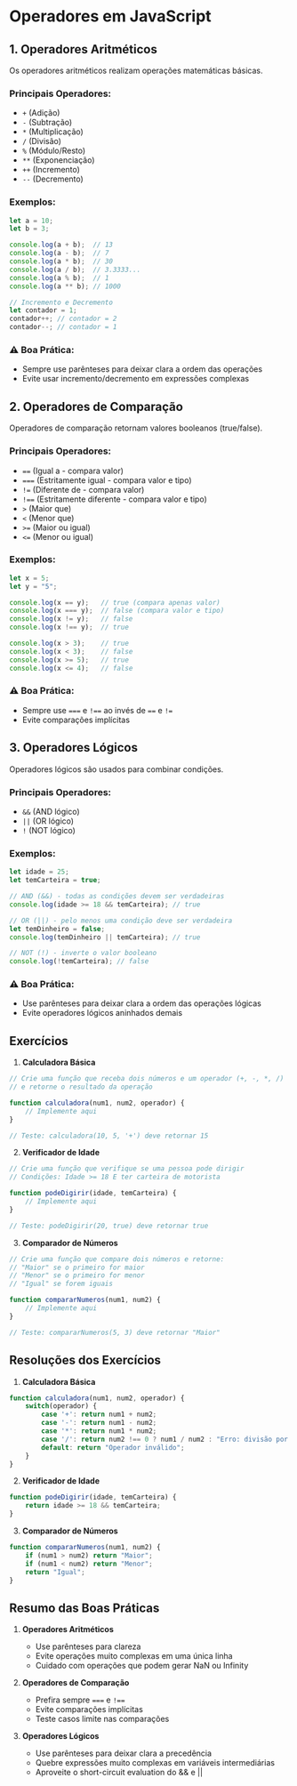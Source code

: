 # Operadores em JavaScript

## 1. Operadores Aritméticos

Os operadores aritméticos realizam operações matemáticas básicas.

### Principais Operadores:
* `+` (Adição)
* `-` (Subtração)
* `*` (Multiplicação)
* `/` (Divisão)
* `%` (Módulo/Resto)
* `**` (Exponenciação)
* `++` (Incremento)
* `--` (Decremento)

### Exemplos:
```javascript
let a = 10;
let b = 3;

console.log(a + b);  // 13
console.log(a - b);  // 7
console.log(a * b);  // 30
console.log(a / b);  // 3.3333...
console.log(a % b);  // 1
console.log(a ** b); // 1000

// Incremento e Decremento
let contador = 1;
contador++; // contador = 2
contador--; // contador = 1
```

### ⚠️ Boa Prática:
* Sempre use parênteses para deixar clara a ordem das operações
* Evite usar incremento/decremento em expressões complexas

## 2. Operadores de Comparação

Operadores de comparação retornam valores booleanos (true/false).

### Principais Operadores:
* `==` (Igual a - compara valor)
* `===` (Estritamente igual - compara valor e tipo)
* `!=` (Diferente de - compara valor)
* `!==` (Estritamente diferente - compara valor e tipo)
* `>` (Maior que)
* `<` (Menor que)
* `>=` (Maior ou igual)
* `<=` (Menor ou igual)

### Exemplos:
```javascript
let x = 5;
let y = "5";

console.log(x == y);   // true (compara apenas valor)
console.log(x === y);  // false (compara valor e tipo)
console.log(x != y);   // false
console.log(x !== y);  // true

console.log(x > 3);    // true
console.log(x < 3);    // false
console.log(x >= 5);   // true
console.log(x <= 4);   // false
```

### ⚠️ Boa Prática:
* Sempre use `===` e `!==` ao invés de `==` e `!=`
* Evite comparações implícitas

## 3. Operadores Lógicos

Operadores lógicos são usados para combinar condições.

### Principais Operadores:
* `&&` (AND lógico)
* `||` (OR lógico)
* `!` (NOT lógico)

### Exemplos:
```javascript
let idade = 25;
let temCarteira = true;

// AND (&&) - todas as condições devem ser verdadeiras
console.log(idade >= 18 && temCarteira); // true

// OR (||) - pelo menos uma condição deve ser verdadeira
let temDinheiro = false;
console.log(temDinheiro || temCarteira); // true

// NOT (!) - inverte o valor booleano
console.log(!temCarteira); // false
```

### ⚠️ Boa Prática:
* Use parênteses para deixar clara a ordem das operações lógicas
* Evite operadores lógicos aninhados demais

## Exercícios

1. **Calculadora Básica**
```javascript
// Crie uma função que receba dois números e um operador (+, -, *, /) 
// e retorne o resultado da operação

function calculadora(num1, num2, operador) {
    // Implemente aqui
}

// Teste: calculadora(10, 5, '+') deve retornar 15
```

2. **Verificador de Idade**
```javascript
// Crie uma função que verifique se uma pessoa pode dirigir
// Condições: Idade >= 18 E ter carteira de motorista

function podeDigirir(idade, temCarteira) {
    // Implemente aqui
}

// Teste: podeDigirir(20, true) deve retornar true
```

3. **Comparador de Números**
```javascript
// Crie uma função que compare dois números e retorne:
// "Maior" se o primeiro for maior
// "Menor" se o primeiro for menor
// "Igual" se forem iguais

function compararNumeros(num1, num2) {
    // Implemente aqui
}

// Teste: compararNumeros(5, 3) deve retornar "Maior"
```

## Resoluções dos Exercícios

1. **Calculadora Básica**
```javascript
function calculadora(num1, num2, operador) {
    switch(operador) {
        case '+': return num1 + num2;
        case '-': return num1 - num2;
        case '*': return num1 * num2;
        case '/': return num2 !== 0 ? num1 / num2 : "Erro: divisão por zero";
        default: return "Operador inválido";
    }
}
```

2. **Verificador de Idade**
```javascript
function podeDigirir(idade, temCarteira) {
    return idade >= 18 && temCarteira;
}
```

3. **Comparador de Números**
```javascript
function compararNumeros(num1, num2) {
    if (num1 > num2) return "Maior";
    if (num1 < num2) return "Menor";
    return "Igual";
}
```

## Resumo das Boas Práticas

1. **Operadores Aritméticos**
   * Use parênteses para clareza
   * Evite operações muito complexas em uma única linha
   * Cuidado com operações que podem gerar NaN ou Infinity

2. **Operadores de Comparação**
   * Prefira sempre `===` e `!==`
   * Evite comparações implícitas
   * Teste casos limite nas comparações

3. **Operadores Lógicos**
   * Use parênteses para deixar clara a precedência
   * Quebre expressões muito complexas em variáveis intermediárias
   * Aproveite o short-circuit evaluation do && e ||
